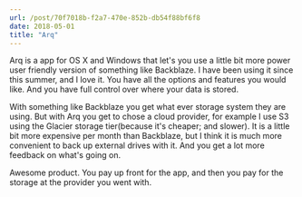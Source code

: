 ```yaml
---
url: /post/70f7018b-f2a7-470e-852b-db54f88bf6f8
date: 2018-05-01
title: "Arq"
---
```


Arq is a app for OS X and Windows that let's you use a little bit more power user friendly version of something like Backblaze. I have been using it since this summer, and I love it. You have all the options and features you would like. And you have full control over where your data is stored. 

With something like Backblaze you get what ever storage system they are using. But with Arq you get to chose a cloud provider, for example I use S3 using the Glacier storage tier(because it's cheaper; and slower). It is a little bit more expensive per month than Backblaze, but I think it is much more convenient to back up external drives with it. And you get a lot more feedback on what's going on. 

Awesome product. You pay up front for the app, and then you pay for the storage at the provider you went with. 